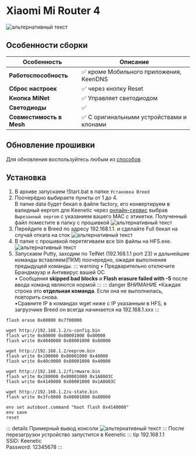# Xiaomi Mi Router 4 <YezBadge type="keenetic" text="4.1.7" url="/assets/files/firmware/Xiaomi-4-4.1.7.7z" />

![альтернативный текст](/assets/images/wiki/guides/Xiaomi/xiaomi4.jpg)

## Особенности сборки

| Особенность              | Описание                                 |
|--------------------------|------------------------------------------|
| **Работоспособность**    | ✅ кроме Мобильного приложения, KeenDNS   |
| **Сброс настроек**       | ✅ через кнопку Reset                     |
| **Кнопка MiNet**         | ✅ Управляет светодиодом                  |
| **Светодиоды**           | ✅                                        |
| **Совместимость в Mesh** | ✅ С оригинальными устройствами и клонами |

## Обновление прошивки

Для обновления воспользуйтесь любым из [способов](/wiki/helpful/updateFirmware.md)

## Установка

1. В архиве запускаем !Start.bat в папке `Установка Breed`
2. Поочерёдно выбираете пункты от 1 до 4. <br/>В папке data будет бекап в файле factory, его конвертируем в валидный eeprom для Keenetic через [онлайн-сервис](https://yeezyio.github.io/) выбрав `Вырезанный eeprom` с указанием вашего MAC с этикетки. Полученный файл поместите в папку с прошивкой
   ![альтернативный текст](/assets/images/wiki/guides/Xiaomi/install.png)
3. Перейдите в Breed по адресу 192.168.1.1. и сделайте Full бекап на случай отката на сток
   ![альтернативный текст](/assets/images/wiki/guides/Xiaomi/breed.jpg)
4. В папке с прошивкой перетягиваем все bin файлы на HFS.exe.
   ![альтернативный текст](/assets/images/wiki/guides/TP-Link-EC330/openhfs.png)
5. Запускаем Putty, заходим по TelNet (192.168.1.1 port 23) и дальнейшие команды вставляем(ПКМ) поочередно, ожидая
   выполнения предыдущей команды.
   ::: warning
   • Предварительно отключите Брандмауэр и Антивирус вашей ОС
   <br/>• Сообщения **skipped bad blocks** и **Flash erasure failed with -5** после ввода команд являются нормой
   :::
   ::: danger ВНИМАНИЕ
   •Каждая строка это **отдельная команда**. Если она не выполнилась, повторить снова.
   <br/>•Cравните IP в командах wget ниже с IP указанным в HFS, в загрузчике Breed он всегда начинается на
   192.168.1.xxx
   :::

```shell
flash erase 0x80000 0x7f00000

wget http://192.168.1.2/u-config.bin
flash write 0x80000 0x80001000 0x80000
flash write 0x4040000 0x80001000 0x80000

wget http://192.168.1.2/eeprom.bin
flash write 0x100000 0x80001000 0x40000
flash write 0x40c0000 0x80001000 0x40000

wget http://192.168.1.2/firmware.bin
flash write 0x180000 0x80001000 0x1A8003C
flash write 0x4140000 0x80001000 0x1A8003C

wget http://192.168.1.2/u-state.bin
flash write 0x3fc0000 0x80001000 0x80000

env set autoboot.command "boot flash 0x4140000"
env save
reset
```

::: details Примерный вывод консоли
![альтернативный текст](/assets/images/wiki/guides/TP-Link-EC330/breedlog.png)
:::
После перезагрузки устройство запустится в Keenetic
::: tip 192.168.1.1<br/>SSID: Keenetic<br/>Password: 12345678
:::

